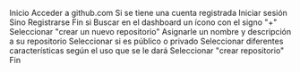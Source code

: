 Inicio
Acceder a github.com
Si se tiene una cuenta registrada
Iniciar sesión
Sino
Registrarse
Fin si
Buscar en el dashboard un ícono con el signo "+"
Seleccionar "crear un nuevo repositorio"
Asignarle un nombre y descripción a su repositorio
Seleccionar si es público o privado
Seleccionar diferentes características según el uso que se le dará
Seleccionar "crear repositorio"
Fin